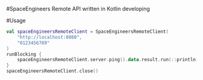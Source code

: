 #SpaceEngineers Remote API written in Kotlin
developing

#Usage
```kotlin
val spaceEngineersRemoteClient = SpaceEngineersRemoteClient(
    "http://localhost:8080",
    "0123456789"
)
runBlocking {
    spaceEngineersRemoteClient.server.ping().data.result.run(::println)
}
spaceEngineersRemoteClient.close()
```
